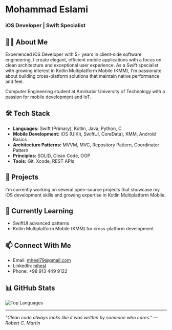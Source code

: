 # Mohammad Eslami
### iOS Developer | Swift Specialist

## 👨‍💻 About Me
Experienced iOS Developer with 5+ years in client-side software engineering. I create elegant, efficient mobile applications with a focus on clean architecture and exceptional user experience. As a Swift specialist with growing interest in Kotlin Multiplatform Mobile (KMM), I'm passionate about building cross-platform solutions that maintain native performance and feel.

Computer Engineering student at Amirkabir University of Technology with a passion for mobile development and IoT.

## 🛠️ Tech Stack
- **Languages:** Swift (Primary), Kotlin, Java, Python, C
- **Mobile Development:** iOS (UIKit, SwiftUI, CoreData), KMM, Android Basics
- **Architecture Patterns:** MVVM, MVC, Repository Pattern, Coordinator Pattern
- **Principles:** SOLID, Clean Code, OOP
- **Tools:** Git, Xcode, REST APIs

## 🚀 Projects
I'm currently working on several open-source projects that showcase my iOS development skills and growing expertise in Kotlin Multiplatform Mobile.

## 🌱 Currently Learning
- SwiftUI advanced patterns
- Kotlin Multiplatform Mobile (KMM) for cross-platform development

## 📫 Connect With Me
- Email: mhesl79@gmail.com
- LinkedIn: [mhesl](https://www.linkedin.com/in/mhesl/)
- Phone: +98 913 449 9122

## 📊 GitHub Stats
![Top Languages](https://github-readme-stats.vercel.app/api/top-langs/?username=mhesl&layout=compact&theme=swift)

---
*"Clean code always looks like it was written by someone who cares." — Robert C. Martin*

